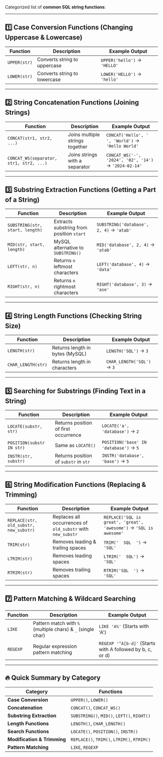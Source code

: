  Categorized list of **common SQL string functions**:

---

## **1️⃣ Case Conversion Functions** (Changing Uppercase & Lowercase)  
| Function      | Description | Example Output |
|--------------|-------------|---------------|
| `UPPER(str)` | Converts string to uppercase | `UPPER('hello')` → `'HELLO'` |
| `LOWER(str)` | Converts string to lowercase | `LOWER('HELLO')` → `'hello'` |

---

## **2️⃣ String Concatenation Functions** (Joining Strings)  
| Function      | Description | Example Output |
|--------------|-------------|---------------|
| `CONCAT(str1, str2, ...)` | Joins multiple strings together | `CONCAT('Hello', ' ', 'World')` → `'Hello World'` |
| `CONCAT_WS(separator, str1, str2, ...)` | Joins strings with a separator | `CONCAT_WS('-', '2024', '02', '14')` → `'2024-02-14'` |

---

## **3️⃣ Substring Extraction Functions** (Getting a Part of a String)  
| Function      | Description | Example Output |
|--------------|-------------|---------------|
| `SUBSTRING(str, start, length)` | Extracts substring from position `start` | `SUBSTRING('database', 2, 4)` → `'atab'` |
| `MID(str, start, length)` | MySQL alternative to `SUBSTRING()` | `MID('database', 2, 4)` → `'atab'` |
| `LEFT(str, n)` | Returns `n` leftmost characters | `LEFT('database', 4)` → `'data'` |
| `RIGHT(str, n)` | Returns `n` rightmost characters | `RIGHT('database', 3)` → `'ase'` |

---

## **4️⃣ String Length Functions** (Checking String Size)  
| Function      | Description | Example Output |
|--------------|-------------|---------------|
| `LENGTH(str)` | Returns length in bytes (MySQL) | `LENGTH('SQL')` → `3` |
| `CHAR_LENGTH(str)` | Returns length in characters | `CHAR_LENGTH('SQL')` → `3` |

---

## **5️⃣ Searching for Substrings** (Finding Text in a String)  
| Function      | Description | Example Output |
|--------------|-------------|---------------|
| `LOCATE(substr, str)` | Returns position of first occurrence | `LOCATE('a', 'database')` → `2` |
| `POSITION(substr IN str)` | Same as `LOCATE()` | `POSITION('base' IN 'database')` → `5` |
| `INSTR(str, substr)` | Returns position of `substr` in `str` | `INSTR('database', 'base')` → `5` |

---

## **6️⃣ String Modification Functions** (Replacing & Trimming)  
| Function      | Description | Example Output |
|--------------|-------------|---------------|
| `REPLACE(str, old_substr, new_substr)` | Replaces all occurrences of `old_substr` with `new_substr` | `REPLACE('SQL is great', 'great', 'awesome')` → `'SQL is awesome'` |
| `TRIM(str)` | Removes leading & trailing spaces | `TRIM('  SQL  ')` → `'SQL'` |
| `LTRIM(str)` | Removes leading spaces | `LTRIM('  SQL')` → `'SQL'` |
| `RTRIM(str)` | Removes trailing spaces | `RTRIM('SQL  ')` → `'SQL'` |

---

## **7️⃣ Pattern Matching & Wildcard Searching**  
| Function      | Description | Example Output |
|--------------|-------------|---------------|
| `LIKE` | Pattern match with `%` (multiple chars) & `_` (single char) | `LIKE 'A%'` (Starts with 'A') |
| `REGEXP` | Regular expression pattern matching | `REGEXP '^A[b-d]'` (Starts with A followed by b, c, or d) |

---

## **🔥 Quick Summary by Category**
| Category | Functions |
|----------|----------|
| **Case Conversion** | `UPPER()`, `LOWER()` |
| **Concatenation** | `CONCAT()`, `CONCAT_WS()` |
| **Substring Extraction** | `SUBSTRING()`, `MID()`, `LEFT()`, `RIGHT()` |
| **Length Functions** | `LENGTH()`, `CHAR_LENGTH()` |
| **Search Functions** | `LOCATE()`, `POSITION()`, `INSTR()` |
| **Modification & Trimming** | `REPLACE()`, `TRIM()`, `LTRIM()`, `RTRIM()` |
| **Pattern Matching** | `LIKE`, `REGEXP` |
